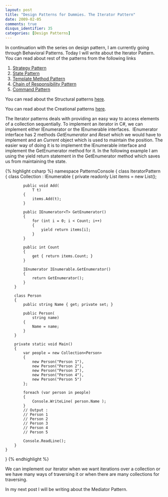 ```yaml
---
layout: post
title: "Design Patterns for Dummies. The Iterator Pattern"
date: 2009-02-05
comments: true
disqus_identifier: 35
categories: [Design Patterns]
---
```

In continuation with the series on design pattern, I am currently going
through Behavioral Patterns. Today I will write about the Iterator
Pattern. You can read about rest of the patterns from the following
links

1.  [Strategy
    Pattern](/2009/01/12/Design-Patterns-for-Dummies.-The-Strategy-Pattern/)
2.  [State
    Pattern](/2009/01/15/Design-Patterns-for-Dummies.-The-State-Pattern/)
3.  [Template Method
    Pattern](/2009/01/19/Design-Patterns-for-Dummies.-The-Template-Method-Pattern/)
4.  [Chain of Responsibility
    Pattern](/2009/01/22/Design-Patterns-for-Dummies.-The-Chain-of-Responsibility-Pattern/)
5.  [Command
    Pattern](/2009/02/02/Design-Patterns-for-Dummies.-The-Command-Pattern/)

You can read about the Structural patterns
[here](/2008/12/15/Structural-Design-Patterns/).

You can read about the Creational patterns
[here](/2009/01/12/Creational-Design-Patterns/).

The Iterator patterns deals with providing an easy way to access
elements of a collection sequentially. To implement an iterator in C#,
we can implement either IEnumerator or the IEnumerable interfaces. 
IEnumerator interface has 2 methods *GetEnumerator* and *Reset* which we
would have to implement and an *Current* object which is used to
maintain the position. The easier way of doing it is to implement the
IEnumerable interface and implement the GetEnumerator method for it. In
the following example I am using the yield return statement in the
GetEnumerator method which saves us from maintaining the state.

{% highlight csharp %}
namespace PatternsConsole
{
    class IteratorPattern
    {
        class Collection<T> : IEnumerable<T>
        {
            private readonly List<T> items = new List<T>();

            public void Add(
                T t)
            {
                items.Add(t);
            }

            public IEnumerator<T> GetEnumerator()
            {
                for (int i = 0; i < Count; i++)
                {
                    yield return items[i];
                }
            }

            public int Count
            {
                get { return items.Count; }
            }

            IEnumerator IEnumerable.GetEnumerator()
            {
                return GetEnumerator();
            }
        }

        class Person
        {
            public string Name { get; private set; }

            public Person(
                string name)
            {
                Name = name;
            }
        }

        private static void Main()
        {
            var people = new Collection<Person>
            {
                new Person("Person 1"),
                new Person("Person 2"),
                new Person("Person 3"),
                new Person("Person 4"),
                new Person("Person 5")
            };

            foreach (var person in people)
            {
                Console.WriteLine( person.Name );
            }
            // Output :
            // Person 1
            // Person 2
            // Person 3
            // Person 4
            // Person 5

            Console.ReadLine();
        }
    }
}
{% endhighlight %}

We can implement our iterator when we want iterations over a collection
or we have many ways of traversing it or when there are many collections
for traversing.

In my next post I will be writing about the Mediator Pattern.

